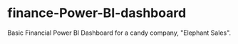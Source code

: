 # finance-Power-BI-dashboard
Basic Financial Power BI Dashboard for a candy company, "Elephant Sales".
